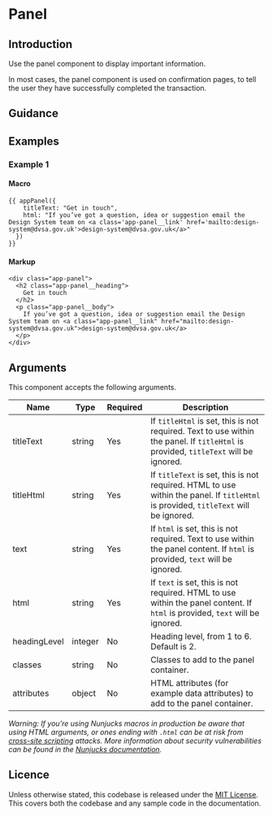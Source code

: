 # Panel

## Introduction

Use the panel component to display important information.

In most cases, the panel component is used on confirmation pages, to tell the user they have successfully completed the transaction.

## Guidance



## Examples

### Example 1

#### Macro
```
{{ appPanel({
    titleText: "Get in touch",
    html: "If you’ve got a question, idea or suggestion email the Design System team on <a class='app-panel__link' href='mailto:design-system@dvsa.gov.uk'>design-system@dvsa.gov.uk</a>"
  })
}}
```

#### Markup
```
<div class="app-panel">
  <h2 class="app-panel__heading">
    Get in touch
  </h2>
  <p class="app-panel__body">
    If you’ve got a question, idea or suggestion email the Design System team on <a class="app-panel__link" href="mailto:design-system@dvsa.gov.uk">design-system@dvsa.gov.uk</a>
  </p>
</div>
```

## Arguments

This component accepts the following arguments.

|Name|Type|Required|Description|
|---|---|---|---|
|titleText|string|Yes|If `titleHtml` is set, this is not required. Text to use within the panel. If `titleHtml` is provided, `titleText` will be ignored.|
|titleHtml|string|Yes|If `titleText` is set, this is not required. HTML to use within the panel. If `titleHtml` is provided, `titleText` will be ignored.|
|text|string|Yes|If `html` is set, this is not required. Text to use within the panel content. If `html` is provided, `text` will be ignored.|
|html|string|Yes|If `text` is set, this is not required. HTML to use within the panel content. If `html` is provided, `text` will be ignored.|
|headingLevel|integer|No|Heading level, from 1 to 6. Default is 2.|
|classes|string|No|Classes to add to the panel container.|
|attributes|object|No|HTML attributes (for example data attributes) to add to the panel container.|

*Warning: If you’re using Nunjucks macros in production be aware that using HTML arguments, or ones ending with `.html` can be at risk from [cross-site scripting](https://en.wikipedia.org/wiki/Cross-site_scripting) attacks. More information about security vulnerabilities can be found in the [Nunjucks documentation](https://mozilla.github.io/nunjucks/api.html#user-defined-templates-warning).*

## Licence

Unless otherwise stated, this codebase is released under the [MIT License](https://github.com/dvsa/dvsa-design-system/blob/master/LICENSE). This covers both the codebase and any sample code in the documentation.
